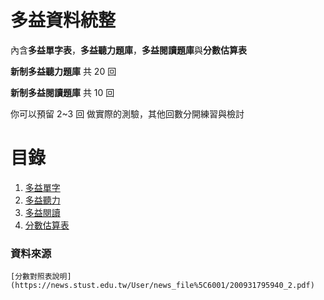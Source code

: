 # 多益資料統整

內含**多益單字表**，**多益聽力題庫**，**多益閱讀題庫**與**分數估算表**

**新制多益聽力題庫** 共 20 回

**新制多益閱讀題庫** 共 10 回

你可以預留 2~3 回 做實際的測驗，其他回數分開練習與檢討 

# 目錄

1. [多益單字](多益單字)
2. [多益聽力](多益聽力)
3. [多益閱讀](多益閱讀)
4. [分數估算表](分數估算表.pdf)

### 資料來源
    [分數對照表說明](https://news.stust.edu.tw/User/news_file%5C6001/200931795940_2.pdf)
